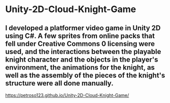 # Unity-2D-Cloud-Knight-Game
I developed a platformer video game in Unity 2D using C#. A few sprites from online packs that fell under Creative Commons 0 licensing were used, and the interactions between the playable knight character and the objects in the player's environment, the animations for the knight, as well as the assembly of the pieces of the knight's structure were all done manually. 
--------------------------------------------------------------------------------------------------------------------
https://petroso123.github.io/Unity-2D-Cloud-Knight-Game/
